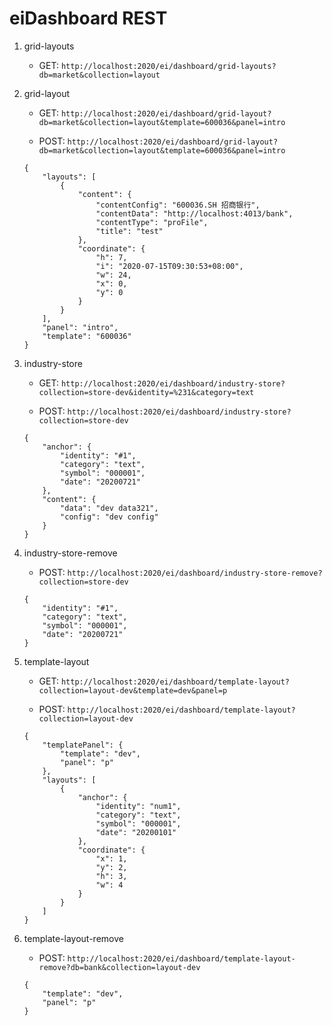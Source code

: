 # eiDashboard REST

1. grid-layouts

    - GET: `http://localhost:2020/ei/dashboard/grid-layouts?db=market&collection=layout`

2. grid-layout

    - GET: `http://localhost:2020/ei/dashboard/grid-layout?db=market&collection=layout&template=600036&panel=intro`
    
    - POST: `http://localhost:2020/ei/dashboard/grid-layout?db=market&collection=layout&template=600036&panel=intro`
    ```
    {
        "layouts": [
            {
                "content": {
                    "contentConfig": "600036.SH 招商银行",
                    "contentData": "http://localhost:4013/bank",
                    "contentType": "proFile",
                    "title": "test"
                },
                "coordinate": {
                    "h": 7,
                    "i": "2020-07-15T09:30:53+08:00",
                    "w": 24,
                    "x": 0,
                    "y": 0
                }
            }
        ],
        "panel": "intro",
        "template": "600036"
    }
    ```

3. industry-store

    - GET: `http://localhost:2020/ei/dashboard/industry-store?collection=store-dev&identity=%231&category=text`
    
    - POST: `http://localhost:2020/ei/dashboard/industry-store?collection=store-dev`
    ```
    {
        "anchor": {
            "identity": "#1",
            "category": "text",
            "symbol": "000001",
            "date": "20200721"
        },
        "content": {
            "data": "dev data321",
            "config": "dev config"
        }
    }
    ```

4. industry-store-remove

    - POST: `http://localhost:2020/ei/dashboard/industry-store-remove?collection=store-dev`
    ```
    {
        "identity": "#1",
        "category": "text",
        "symbol": "000001",
        "date": "20200721"
    }
    ```

5. template-layout

    - GET: `http://localhost:2020/ei/dashboard/template-layout?collection=layout-dev&template=dev&panel=p`
    
    - POST: `http://localhost:2020/ei/dashboard/template-layout?collection=layout-dev`
    ```
    {
        "templatePanel": {
            "template": "dev",
            "panel": "p"
        },
        "layouts": [
            {
                "anchor": {
                    "identity": "num1",
                    "category": "text",
                    "symbol": "000001",
                    "date": "20200101"
                },
                "coordinate": {
                    "x": 1,
                    "y": 2,
                    "h": 3,
                    "w": 4
                }
            }
        ]
    }
    ```

6. template-layout-remove

    - POST: `http://localhost:2020/ei/dashboard/template-layout-remove?db=bank&collection=layout-dev`
    ```
    {
        "template": "dev",
        "panel": "p"
    }
    ```
